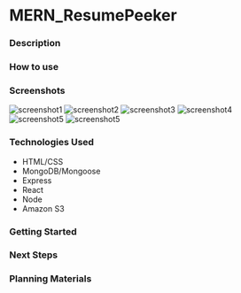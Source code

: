 # MERN_ResumePeeker

### Description 


### How to use


### Screenshots
![screenshot1]()
![screenshot2]()
![screenshot3]()
![screenshot4]()
![screenshot5]()
![screenshot5]()

### Technologies Used
- HTML/CSS
- MongoDB/Mongoose
- Express
- React
- Node
- Amazon S3

### Getting Started 

### Next Steps

### Planning Materials

